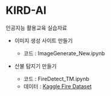# KIRD-AI

인공지능 활용교육 실습자료

* 이미지 생성 사이트 만들기
    * 코드 : ImageGenerate_New.ipynb

* 산불 탐지기 만들기
    * 코드 : FireDetect_TM.ipynb
    * 데이터 : [Kaggle Fire Dataset](https://www.kaggle.com/datasets/phylake1337/fire-dataset/download?datasetVersionNumber=1)
   
